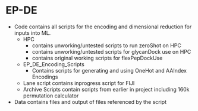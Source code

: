 # EP-DE

- Code contains all scripts for the encoding and dimensional reduction for inputs into ML.
	* HPC 
		* contains unworking/untested scripts to run zeroShot on HPC
		* contains unworking/untested scripts for glycanDock use on HPC 
		* contains original working scripts for flexPepDockUse
	* EP_DE_Encoding_Scripts
		* Contains scripts for generating and using OneHot and AAIndex Encodings
	* Lane script contains inprogress script for FIJI
	* Archive Scripts contain scripts from earlier in project including 160k permutation calculator
- Data contains files and output of files referenced by the script
